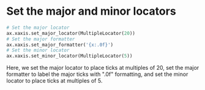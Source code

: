 # Set the major and minor locators

```python
# Set the major locator
ax.xaxis.set_major_locator(MultipleLocator(20))
# Set the major formatter
ax.xaxis.set_major_formatter('{x:.0f}')
# Set the minor locator
ax.xaxis.set_minor_locator(MultipleLocator(5))
```

Here, we set the major locator to place ticks at multiples of 20, set the major formatter to label the major ticks with ".0f" formatting, and set the minor locator to place ticks at multiples of 5.
